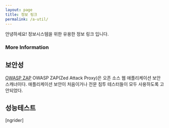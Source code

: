 ```yaml
---
layout: page
title: 정보 링크
permalink: /a-util/
---
```


안녕하세요! 정보시스템을 위한 유용한 정보 링크 입니다. 

### More Information

## 보안성
[OWASP ZAP](https://www.zaproxy.org/download/)
OWASP ZAP(Zed Attack Proxy)은 오픈 소스 웹 애플리케이션 보안 스캐너이다. 애플리케이션 보안이 처음이거나 전문 침투 테스터들이 모두 사용하도록 고안되었다.

## 성능테스트
[ngrider]